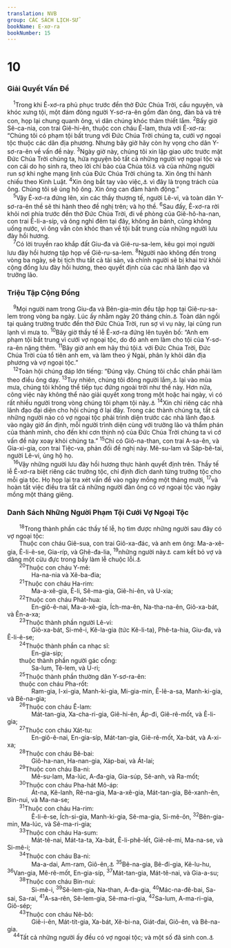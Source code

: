 ```yaml
---
translation: NVB
group: CÁC SÁCH LỊCH-SỬ
bookName: E-xơ-ra 
bookNumber: 15
---
```


<div class="title"><h1>10</h1><h3>Giải Quyết Vấn Đề </h3></div>
<span class="verse exo_10_1"> <sup>1</sup>Trong khi Ê-xơ-ra phủ phục trước đền thờ Đức Chúa Trời, cầu nguyện, và khóc xưng tội, một đám đông người Y-sơ-ra-ên gồm đàn ông, đàn bà và trẻ con, họp lại chung quanh ông, vì dân chúng khóc thảm thiết lắm. </span>
<span class="verse exo_10_2"><sup>2</sup>Bấy giờ Sê-ca-nia, con trai Giê-hi-ên, thuộc con cháu Ê-lam, thưa với Ê-xơ-ra: “Chúng tôi có phạm tội bất trung với Đức Chúa Trời chúng ta, cưới vợ ngoại tộc thuộc các dân địa phương. Nhưng bây giờ hãy còn hy vọng cho dân Y-sơ-ra-ên về vấn đề này. </span>
<span class="verse exo_10_3"><sup>3</sup>Ngày giờ này, chúng tôi xin lập giao ước trước mặt Đức Chúa Trời chúng ta, hứa nguyện bỏ tất cả những người vợ ngoại tộc và con cái do họ sinh ra, theo lời chỉ bảo của Chúa tôi<a data-toggle="tooltip" data-placement="bottom" title="MT: dùng thay cho Đức Chúa Trời">⚓</a> và của những người run sợ khi nghe mạng lịnh của Đức Chúa Trời chúng ta. Xin ông thi hành chiếu theo Kinh Luật. </span>
<span class="verse exo_10_4"><sup>4</sup>Xin ông bắt tay vào việc,<a data-toggle="tooltip" data-placement="bottom" title="Nt: đứng lên">⚓</a> vì đây là trọng trách của ông. Chúng tôi sẽ ủng hộ ông. Xin ông can đảm hành động.” <br/></span>
<span class="verse exo_10_5"> <sup>5</sup>Vậy Ê-xơ-ra đứng lên, xin các thầy thượng tế, người Lê-vi, và toàn dân Y-sơ-ra-ên thề sẽ thi hành theo đề nghị trên; và họ thề. </span>
<span class="verse exo_10_6"><sup>6</sup>Sau đấy, Ê-xơ-ra rời khỏi nơi phía trước đền thờ Đức Chúa Trời, đi về phòng của Giê-hô-ha-nan, con trai Ê-li-a-síp, và ông nghỉ đêm tại đây, không ăn bánh, cũng không uống nước, vì ông vẫn còn khóc than về tội bất trung của những người lưu đày hồi hương. <br/></span>
<span class="verse exo_10_7"> <sup>7</sup>Có lời truyền rao khắp đất Giu-đa và Giê-ru-sa-lem, kêu gọi mọi người lưu đày hồi hương tập họp về Giê-ru-sa-lem. </span>
<span class="verse exo_10_8"><sup>8</sup>Người nào không đến trong vòng ba ngày, sẽ bị tịch thu tất cả tài sản, và chính người sẽ bị khai trừ khỏi cộng đồng lưu đày hồi hương, theo quyết định của các nhà lãnh đạo và trưởng lão. <br/></span>
<div class="title"><h3>Triệu Tập Cộng Đồng </h3></div>
<span class="verse exo_10_9"> <sup>9</sup>Mọi người nam trong Giu-đa và Bên-gia-min đều tập họp tại Giê-ru-sa-lem trong vòng ba ngày. Lúc ấy nhằm ngày 20 tháng chín.<a data-toggle="tooltip" data-placement="bottom" title="Tương đương với tuần thứ ba tháng chạp, theo công lịch">⚓</a> Toàn dân ngồi tại quảng trường trước đền thờ Đức Chúa Trời, run sợ vì vụ này, lại cũng run lạnh vì mưa to. </span>
<span class="verse exo_10_10"><sup>10</sup>Bây giờ thầy tế lễ Ê-xơ-ra đứng lên tuyên bố: “Anh em phạm tội bất trung vì cưới vợ ngoại tộc, do đó anh em làm cho tội của Y-sơ-ra-ên nặng thêm. </span>
<span class="verse exo_10_11"><sup>11</sup>Bây giờ anh em hãy thú tội<a data-toggle="tooltip" data-placement="bottom" title="Nt: tôn vinh/ca ngợi">⚓</a> với Đức Chúa Trời, Đức Chúa Trời của tổ tiên anh em, và làm theo ý Ngài, phân ly khỏi dân địa phương và vợ ngoại tộc.” <br/></span>
<span class="verse exo_10_12"> <sup>12</sup>Toàn hội chúng đáp lớn tiếng: “Đúng vậy. Chúng tôi chắc chắn phải làm theo điều ông dạy. </span>
<span class="verse exo_10_13"><sup>13</sup>Tuy nhiên, chúng tôi đông người lắm,<a data-toggle="tooltip" data-placement="bottom" title="Nt: dân chúng đông lắm">⚓</a> lại vào mùa mưa, chúng tôi không thể tiếp tục đứng ngoài trời như thế này. Hơn nữa, công việc này không thể nào giải quyết xong trong một hoặc hai ngày, vì có rất nhiều người trong vòng chúng tôi phạm tội này.<a data-toggle="tooltip" data-placement="bottom" title="Nt: đây không phải là công việc của một hay hai ngày, vì chúng tôi phạm tội nhiều lắm trong vấn đề này">⚓</a></span>
<span class="verse exo_10_14"><sup>14</sup>Xin chỉ riêng các nhà lãnh đạo đại diện cho hội chúng ở lại đây. Trong các thành chúng ta, tất cả những người nào có vợ ngoại tộc phải trình diện trước các nhà lãnh đạo<a data-toggle="tooltip" data-placement="bottom" title="Trước các nhà lãnh đạo">⚓</a> vào ngày giờ ấn định, mỗi người trình diện cùng với trưởng lão và thẩm phán của thành mình, cho đến khi cơn thịnh nộ của Đức Chúa Trời chúng ta vì cớ vấn đề này xoay khỏi chúng ta.” </span>
<span class="verse exo_10_15"><sup>15</sup>Chỉ có Giô-na-than, con trai A-sa-ên, và Gia-xi-gia, con trai Tiệc-va, phản đối đề nghị này. Mê-su-lam và Sáp-bê-tai, người Lê-vi, ủng hộ họ. <br/></span>
<span class="verse exo_10_16"> <sup>16</sup>Vậy những người lưu đày hồi hương thực hành quyết định trên. Thầy tế lễ Ê-xơ-ra biệt riêng các trưởng tộc, chỉ định đích danh từng trưởng tộc cho mỗi gia tộc. Họ họp lại tra xét vấn đề vào ngày mồng một tháng mười, </span>
<span class="verse exo_10_17"><sup>17</sup>và hoàn tất việc điều tra tất cả những người đàn ông có vợ ngoại tộc vào ngày mồng một tháng giêng. <br/></span>
<div class="title"><h3>Danh Sách Những Người Phạm Tội Cưới Vợ Ngoại Tộc </h3></div>
<span class="verse exo_10_18">  <sup>18</sup>Trong thành phần các thầy tế lễ, họ tìm được những người sau đây có vợ ngoại tộc: <br/>  Thuộc con cháu Giê-sua, con trai Giô-xa-đác, và anh em ông: Ma-a-xê-gia, Ê-li-ê-se, Gia-ríp, và Ghê-đa-lia, </span>
<span class="verse exo_10_19"><sup>19</sup>những người này<a data-toggle="tooltip" data-placement="bottom" title="MT: họ">⚓</a> cam kết bỏ vợ và dâng một cừu đực trong bầy làm lễ chuộc lỗi.<a data-toggle="tooltip" data-placement="bottom" title="MT: dịch từng chữ: ‘và, có lỗi, một cừu đực trong bầy vì lỗi của họ.’">⚓</a><br/></span>
<span class="verse exo_10_20">  <sup>20</sup>Thuộc con cháu Y-mê: <br/>    Ha-na-nia và Xê-ba-đia; <br/></span>
<span class="verse exo_10_21">  <sup>21</sup>Thuộc con cháu Ha-rim: <br/>    Ma-a-xê-gia, Ê-li, Sê-ma-gia, Giê-hi-ên, và U-xia; <br/></span>
<span class="verse exo_10_22">  <sup>22</sup>Thuộc con cháu Phát-hua: <br/>    En-giô-ê-nai, Ma-a-xê-gia, Ích-ma-ên, Na-tha-na-ên, Giô-xa-bát, và Ên-a-xa; <br/></span>
<span class="verse exo_10_23">  <sup>23</sup>Thuộc thành phần người Lê-vi: <br/>    Giô-xa-bát, Si-mê-i, Kê-la-gia (tức Kê-li-ta), Phê-ta-hia, Giu-đa, và Ê-li-ê-se; <br/></span>
<span class="verse exo_10_24">  <sup>24</sup>Thuộc thành phần ca nhạc sĩ: <br/>    En-gia-sip; <br/>  thuộc thành phần người gác cổng: <br/>    Sa-lum, Tê-lem, và U-ri; <br/></span>
<span class="verse exo_10_25">  <sup>25</sup>Thuộc thành phần thường dân Y-sơ-ra-ên: <br/>  thuộc con cháu Pha-rốt: <br/>    Ram-gia, I-xi-gia, Manh-ki-gia, Mi-gia-min, Ê-lê-a-sa, Manh-ki-gia, và Bê-na-gia; <br/></span>
<span class="verse exo_10_26">  <sup>26</sup>Thuộc con cháu Ê-lam: <br/>    Mát-tan-gia, Xa-cha-ri-gia, Giê-hi-ên, Áp-đi, Giê-rê-mốt, và Ê-li-gia; <br/></span>
<span class="verse exo_10_27">  <sup>27</sup>Thuộc con cháu Xát-tu: <br/>    En-giô-ê-nai, En-gia-síp, Mát-tan-gia, Giê-rê-mốt, Xa-bát, và A-xi-xa; <br/></span>
<span class="verse exo_10_28">  <sup>28</sup>Thuộc con cháu Bê-bai: <br/>    Giô-ha-nan, Ha-nan-gia, Xáp-bai, và Át-lai; <br/></span>
<span class="verse exo_10_29">  <sup>29</sup>Thuộc con cháu Ba-ni: <br/>    Mê-su-lam, Ma-lúc, A-đa-gia, Gia-súp, Sê-anh, và Ra-mốt; <br/></span>
<span class="verse exo_10_30">  <sup>30</sup>Thuộc con cháu Pha-hát Mô-áp: <br/>    Át-na, Kê-lanh, Rê-na-gia, Ma-a-xê-gia, Mát-tan-gia, Bê-xanh-ên, Bin-nui, và Ma-na-se; <br/></span>
<span class="verse exo_10_31">  <sup>31</sup>Thuộc con cháu Ha-rim: <br/>    Ê-li-ê-se, Ích-si-gia, Manh-ki-gia, Sê-ma-gia, Si-mê-ôn, </span>
<span class="verse exo_10_32"><sup>32</sup>Bên-gia-min, Ma-lúc, và Sê-ma-ri-gia; <br/></span>
<span class="verse exo_10_33">  <sup>33</sup>Thuộc con cháu Ha-sum: <br/>    Mát-tê-nai, Mát-ta-ta, Xa-bát, Ê-li-phê-lết, Giê-rê-mi, Ma-na-se, và Si-mê-i; <br/></span>
<span class="verse exo_10_34">  <sup>34</sup>Thuộc con cháu Ba-ni: <br/>    Ma-a-dai, Am-ram, Giô-ên,<a data-toggle="tooltip" data-placement="bottom" title="Dịch theo LXX và Syr">⚓</a></span>
<span class="verse exo_10_35"><sup>35</sup>Bê-na-gia, Bê-đi-gia, Kê-lu-hu, </span>
<span class="verse exo_10_36"><sup>36</sup>Van-gia, Mê-rê-mốt, En-gia-síp, </span>
<span class="verse exo_10_37"><sup>37</sup>Mát-tan-gia, Mát-tê-nai, và Gia-a-su; <br/></span>
<span class="verse exo_10_38">  <sup>38</sup>Thuộc con cháu Bin-nui: <br/>    Si-mê-i, </span>
<span class="verse exo_10_39"><sup>39</sup>Sê-lem-gia, Na-than, A-đa-gia, </span>
<span class="verse exo_10_40"><sup>40</sup>Mác-na-đê-bai, Sa-sai, Sa-rai, </span>
<span class="verse exo_10_41"><sup>41</sup>A-sa-rên, Sê-lem-gia, Sê-ma-ri-gia, </span>
<span class="verse exo_10_42"><sup>42</sup>Sa-lum, A-ma-ri-gia, Giô-sép; <br/></span>
<span class="verse exo_10_43">  <sup>43</sup>Thuộc con cháu Nê-bô: <br/>    Giê-i-ên, Mát-tít-gia, Xa-bát, Xê-bi-na, Giát-đai, Giô-ên, và Bê-na-gia. <br/></span>
<span class="verse exo_10_44"> <sup>44</sup>Tất cả những người ấy đều có vợ ngoại tộc; và một số đã sinh con.<a data-toggle="tooltip" data-placement="bottom" title="MT: không rõ nghĩa">⚓</a><br/></span>
